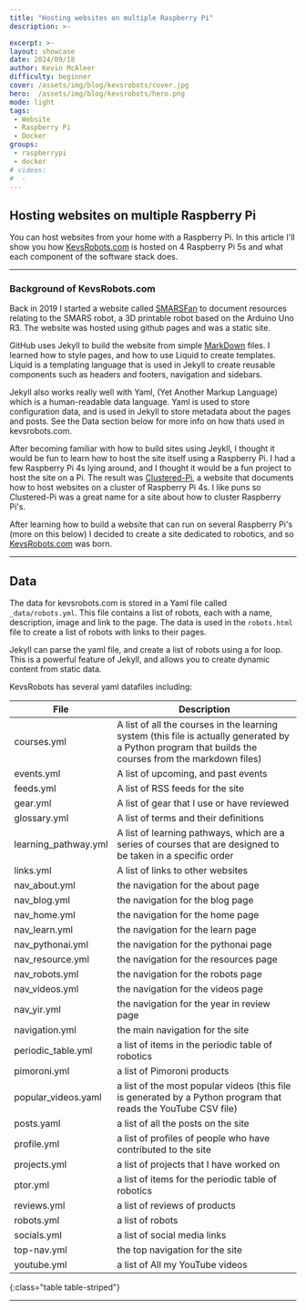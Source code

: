 ```yaml
---
title: "Hosting websites on multiple Raspberry Pi"
description: >-

excerpt: >-
layout: showcase
date: 2024/09/18
author: Kevin McAleer
difficulty: beginner
cover: /assets/img/blog/kevsrobots/cover.jpg
hero:  /assets/img/blog/kevsrobots/hero.png
mode: light
tags: 
 - Website
 - Raspberry Pi
 - Docker
groups:
 - raspberrypi
 - docker
# videos:
#  -
---
```


## Hosting websites on multiple Raspberry Pi

You can host websites from your home with a Raspberry Pi. In this article I'll show you how [KevsRobots.com](https://www.kevsrobots.com) is hosted on 4 Raspberry Pi 5s and what each component of the software stack does.

---

### Background of KevsRobots.com

Back in 2019 I started a website called [SMARSFan](https://www.smarsfan.com) to document resources relating to the SMARS robot, a 3D printable robot based on the Arduino Uno R3. The website was hosted using github pages and was a static site.

GitHub uses Jekyll to build the website from simple [MarkDown](/learn/markdown) files. I learned how to style pages, and how to use Liquid to create templates. Liquid is a templating language that is used in Jekyll to create reusable components such as headers and footers, navigation and sidebars.

Jekyll also works really well with Yaml, (Yet Another Markup Language) which is a human-readable data language. Yaml is used to store configuration data, and is used in Jekyll to store metadata about the pages and posts. See the Data section below for more info on how thats used in kevsrobots.com.

After becoming familiar with how to build sites using Jeykll, I thought it would be fun to learn how to host the site itself using a Raspberry Pi. I had a few Raspberry Pi 4s lying around, and I thought it would be a fun project to host the site on a Pi. The result was [Clustered-Pi](https://www.clustered-pi.com), a website that documents how to host websites on a cluster of Raspberry Pi 4s. I like puns so Clustered-Pi was a great name for a site about how to cluster Raspberry Pi's.

After learning how to build a website that can run on several Raspberry Pi's (more on this below) I decided to create a site dedicated to robotics, and so [KevsRobots.com](https://www.kevsrobots.com) was born.

---

## Data

The data for kevsrobots.com is stored in a Yaml file called `_data/robots.yml`. This file contains a list of robots, each with a name, description, image and link to the page. The data is used in the `robots.html` file to create a list of robots with links to their pages.

Jekyll can parse the yaml file, and create a list of robots using a for loop. This is a powerful feature of Jekyll, and allows you to create dynamic content from static data.

KevsRobots has several yaml datafiles including:

File                 | Description
---------------------|-------------------------------------------------------------------------------------------------------------------------------------------------------
courses.yml          | A list of all the courses in the learning system (this file is actually generated by a Python program that builds the courses from the markdown files)
events.yml           | A list of upcoming, and past events
feeds.yml            | A list of RSS feeds for the site
gear.yml             | A list of gear that I use or have reviewed
glossary.yml         | A list of terms and their definitions
learning_pathway.yml | A list of learning pathways, which are a series of courses that are designed to be taken in a specific order
links.yml            | A list of links to other websites
nav_about.yml        | the navigation for the about page
nav_blog.yml         | the navigation for the blog page
nav_home.yml         | the navigation for the home page
nav_learn.yml        | the navigation for the learn page
nav_pythonai.yml     | the navigation for the pythonai page
nav_resource.yml     | the navigation for the resources page
nav_robots.yml       | the navigation for the robots page
nav_videos.yml       | the navigation for the videos page
nav_yir.yml          | the navigation for the year in review page
navigation.yml       | the main navigation for the site
periodic_table.yml   | a list of items in the periodic table of robotics
pimoroni.yml         | a list of Pimoroni products
popular_videos.yaml  | a list of the most popular videos (this file is generated by a Python program that reads the YouTube CSV file)
posts.yaml           | a list of all the posts on the site
profile.yml          | a list of profiles of people who have contributed to the site
projects.yml         | a list of projects that I have worked on
ptor.yml             | a list of items for the periodic table of robotics
reviews.yml          | a list of reviews of products
robots.yml           | a list of robots
socials.yml          | a list of social media links
top-nav.yml          | the top navigation for the site
youtube.yml          | a list of All my YouTube videos
{:class="table table-striped"}

---

